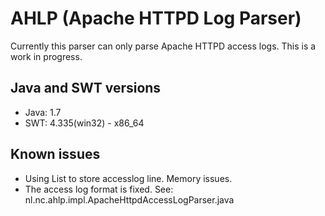 # AHLP (Apache HTTPD Log Parser)

Currently this parser can only parse Apache HTTPD access logs. This is a work in progress.

## Java and SWT versions
- Java: 1.7
- SWT: 4.335(win32) - x86_64

## Known issues
- Using List to store accesslog line. Memory issues.
- The access log format is fixed. See: nl.nc.ahlp.impl.ApacheHttpdAccessLogParser.java